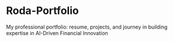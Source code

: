 # Roda-Portfolio
My professional portfolio: resume, projects, and journey in building expertise in AI-Driven Financial Innovation
